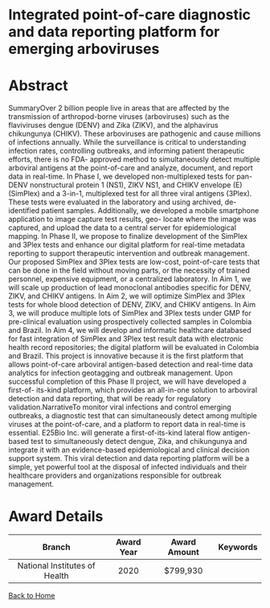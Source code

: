 
Integrated point-of-care diagnostic and data reporting platform for emerging arboviruses
========================================================================================

# Abstract


SummaryOver 2 billion people live in areas that are affected by the transmission of arthropod-borne viruses
(arboviruses) such as the flaviviruses dengue (DENV) and Zika (ZIKV), and the alphavirus chikungunya (CHIKV).
These arboviruses are pathogenic and cause millions of infections annually. While the surveillance is critical to
understanding infection rates, controlling outbreaks, and informing patient therapeutic efforts, there is no FDA-
approved method to simultaneously detect multiple arboviral antigens at the point-of-care and analyze,
document, and report data in real-time. In Phase I, we developed non-multiplexed tests for pan-DENV
nonstructural protein 1 (NS1), ZIKV NS1, and CHIKV envelope (E) (SimPlex) and a 3-in-1, multiplexed test for
all three viral antigens (3Plex). These tests were evaluated in the laboratory and using archived, de-identified
patient samples. Additionally, we developed a mobile smartphone application to image capture test results, geo-
locate where the image was captured, and upload the data to a central server for epidemiological mapping. In
Phase II, we propose to finalize development of the SimPlex and 3Plex tests and enhance our digital platform
for real-time metadata reporting to support therapeutic intervention and outbreak management. Our proposed
SimPlex and 3Plex tests are low-cost, point-of-care tests that can be done in the field without moving parts, or
the necessity of trained personnel, expensive equipment, or a centralized laboratory. In Aim 1, we will scale up
production of lead monoclonal antibodies specific for DENV, ZIKV, and CHIKV antigens. In Aim 2, we will
optimize SimPlex and 3Plex tests for whole blood detection of DENV, ZIKV, and CHIKV antigens. In Aim 3, we
will produce multiple lots of SimPlex and 3Plex tests under GMP for pre-clinical evaluation using prospectively
collected samples in Colombia and Brazil. In Aim 4, we will develop and informatic healthcare databased for fast
integration of SimPlex and 3Plex test result data with electronic health record repositories; the digital platform
will be evaluated in Colombia and Brazil. This project is innovative because it is the first platform that allows
point-of-care arboviral antigen-based detection and real-time data analytics for infection geotagging and
outbreak management. Upon successful completion of this Phase II project, we will have developed a first-of-
its-kind platform, which provides an all-in-one solution to arboviral detection and data reporting, that will be ready
for regulatory validation.NarrativeTo monitor viral infections and control emerging outbreaks, a diagnostic test that can simultaneously
detect among multiple viruses at the point-of-care, and a platform to report data in real-time is essential. E25Bio
Inc. will generate a first-of-its-kind lateral flow antigen-based test to simultaneously detect dengue, Zika, and
chikungunya and integrate it with an evidence-based epidemiological and clinical decision support system. This
viral detection and data reporting platform will be a simple, yet powerful tool at the disposal of infected individuals
and their healthcare providers and organizations responsible for outbreak management.  

# Award Details

|Branch|Award Year|Award Amount|Keywords|
| :---: | :---: | :---: | :---: |
|National Institutes of Health|2020|$799,930||
  
  


[Back to Home](https://github.com/chrischow/dod_sbir_awards/JH/#2507)